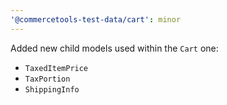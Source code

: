 ```yaml
---
'@commercetools-test-data/cart': minor
---
```


Added new child models used within the `Cart` one:

- `TaxedItemPrice`
- `TaxPortion`
- `ShippingInfo`
